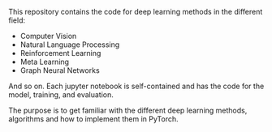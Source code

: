 This repository contains the code for deep learning methods in the different field:

- Computer Vision
- Natural Language Processing
- Reinforcement Learning
- Meta Learning
- Graph Neural Networks

And so on.
Each jupyter notebook is self-contained and has the code for the model, training, and evaluation.

The purpose is to get familiar with the different deep learning methods, algorithms and how to implement them in PyTorch.
